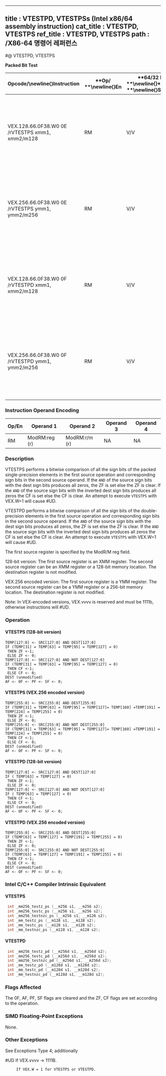 ----------------------------
title : VTESTPD, VTESTPSs (Intel x86/64 assembly instruction)
cat_title : VTESTPD, VTESTPS
ref_title : VTESTPD, VTESTPS
path : /X86-64 명령어 레퍼런스
----------------------------
#@ VTESTPD, VTESTPS

**Packed Bit Test**

|**Opcode/**\newline{}**Instruction**|**Op/ **\newline{}**En**|**64/32 bit **\newline{}**Mode **\newline{}**Support**|**CPUID **\newline{}**Feature **\newline{}**Flag**|**Description**|
|------------------------------------|------------------------|------------------------------------------------------|--------------------------------------------------|---------------|
|VEX.128.66.0F38.W0 0E /rVTESTPS xmm1, xmm2/m128|RM|V/V|AVX|Set ZF and CF depending on sign bit AND and ANDN of packed single-precision floating-point sources.|
|VEX.256.66.0F38.W0 0E /rVTESTPS ymm1, ymm2/m256|RM|V/V|AVX|Set ZF and CF depending on sign bit AND and ANDN of packed single-precision floating-point sources.|
|VEX.128.66.0F38.W0 0F /rVTESTPD xmm1, xmm2/m128|RM|V/V|AVX|Set ZF and CF depending on sign bit AND and ANDN of packed double-precision floating-point sources.|
|VEX.256.66.0F38.W0 0F /rVTESTPD ymm1, ymm2/m256|RM|V/V|AVX|Set ZF and CF depending on sign bit AND and ANDN of packed double-precision floating-point sources.|
### Instruction Operand Encoding


|Op/En|Operand 1|Operand 2|Operand 3|Operand 4|
|-----|---------|---------|---------|---------|
|RM|ModRM:reg (r)|ModRM:r/m (r)|NA|NA|
### Description


VTESTPS performs a bitwise comparison of all the sign bits of the packed single-precision elements in the first source operation and corresponding sign bits in the second source operand. If the `AND` of the source sign bits with the dest sign bits produces all zeros, the ZF is set else the ZF is clear. If the `AND` of the source sign bits with the inverted dest sign bits produces all zeros the CF is set else the CF is clear. An attempt to execute `VTESTPS` with VEX.W=1 will cause #UD.

VTESTPD performs a bitwise comparison of all the sign bits of the double-precision elements in the first source operation and corresponding sign bits in the second source operand. If the `AND` of the source sign bits with the dest sign bits produces all zeros, the ZF is set else the ZF is clear. If the `AND` the source sign bits with the inverted dest sign bits produces all zeros the CF is set else the CF is clear. An attempt to execute `VTESTPS` with VEX.W=1 will cause #UD.

The first source register is specified by the ModR/M reg field.

128-bit version: The first source register is an XMM register. The second source register can be an XMM register or a 128-bit memory location. The destination register is not modified.

VEX.256 encoded version: The first source register is a YMM register. The second source register can be a YMM register or a 256-bit memory location. The destination register is not modified.

Note: In VEX-encoded versions, VEX.vvvv is reserved and must be 1111b, otherwise instructions will #UD.


### Operation
#### VTESTPS (128-bit version)
```info-verb
TEMP[127:0] <-  SRC[127:0] AND DEST[127:0]
IF (TEMP[31] = TEMP[63] = TEMP[95] = TEMP[127] = 0)
 THEN ZF  <-1;
 ELSE ZF  <- 0;
TEMP[127:0] <-  SRC[127:0] AND NOT DEST[127:0]
IF (TEMP[31] = TEMP[63] = TEMP[95] = TEMP[127] = 0)
 THEN CF  <-1;
 ELSE CF  <- 0;
DEST (unmodified)
AF <-  OF  <- PF  <- SF  <- 0;
```
#### VTESTPS (VEX.256 encoded version)
```info-verb
TEMP[255:0]  <- SRC[255:0] AND DEST[255:0]
IF (TEMP[31] = TEMP[63] = TEMP[95] = TEMP[127]= TEMP[160] =TEMP[191] = TEMP[224] = TEMP[255] = 0)
 THEN ZF <- 1;
 ELSE ZF  <- 0;
TEMP[255:0]  <- SRC[255:0] AND NOT DEST[255:0]
IF (TEMP[31] = TEMP[63] = TEMP[95] = TEMP[127]= TEMP[160] =TEMP[191] = TEMP[224] = TEMP[255] = 0)
 THEN CF <- 1;
 ELSE CF <-  0;
DEST (unmodified)
AF <-  OF  <- PF <-  SF  <- 0;
```
#### VTESTPD (128-bit version)
```info-verb
TEMP[127:0]  <- SRC[127:0] AND DEST[127:0]
IF ( TEMP[63] = TEMP[127] = 0)
 THEN ZF  <-1;
 ELSE ZF <-  0;
TEMP[127:0] <-  SRC[127:0] AND NOT DEST[127:0]
IF ( TEMP[63] = TEMP[127] = 0)
 THEN CF <- 1;
 ELSE CF  <- 0;
DEST (unmodified)
AF  <- OF  <- PF  <- SF  <- 0;
```
#### VTESTPD (VEX.256 encoded version)
```info-verb
TEMP[255:0]  <- SRC[255:0] AND DEST[255:0]
IF (TEMP[63] = TEMP[127] = TEMP[191] = TEMP[255] = 0)
 THEN ZF <- 1;
 ELSE ZF <-  0;
TEMP[255:0] <-  SRC[255:0] AND NOT DEST[255:0]
IF (TEMP[63] = TEMP[127] = TEMP[191] = TEMP[255] = 0)
 THEN CF <- 1;
 ELSE CF  <- 0;
DEST (unmodified)
AF  <- OF  <- PF <-  SF <-  0;
```

### Intel C/C++ Compiler Intrinsic Equivalent
#### VTESTPS
```cpp
 int _mm256_testz_ps (__m256 s1, __m256 s2);
 int _mm256_testc_ps (__m256 s1, __m256 s2);
 int _mm256_testnzc_ps (__m256 s1, __m128 s2);
 int _mm_testz_ps (__m128 s1, __m128 s2);
 int _mm_testc_ps (__m128 s1, __m128 s2);
 int _mm_testnzc_ps (__m128 s1, __m128 s2);
```
#### VTESTPD
```cpp
 int _mm256_testz_pd (__m256d s1, __m256d s2);
 int _mm256_testc_pd (__m256d s1, __m256d s2);
 int _mm256_testnzc_pd (__m256d s1, __m256d s2);
 int _mm_testz_pd (__m128d s1, __m128d s2);
 int _mm_testc_pd (__m128d s1, __m128d s2);
 int _mm_testnzc_pd (__m128d s1, __m128d s2);
```
### Flags Affected


The 0F, AF, PF, SF flags are cleared and the ZF, CF flags are set according to the operation.

### SIMD Floating-Point Exceptions


None.

### Other Exceptions


See Exceptions Type 4; additionally

#UD If VEX.vvvv ->  1111B.

         If VEX.W = 1 for VTESTPS or VTESTPD.

